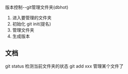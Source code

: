 版本控制--git管理文件夹(dbhot)
1. 进入要管理的文件夹
2. 初始化 git init(提名)
3. 管理文件夹
4. 生成版本

## 文档
git status 检测当前文件夹的状态
git add xxx 管理某个文件了
